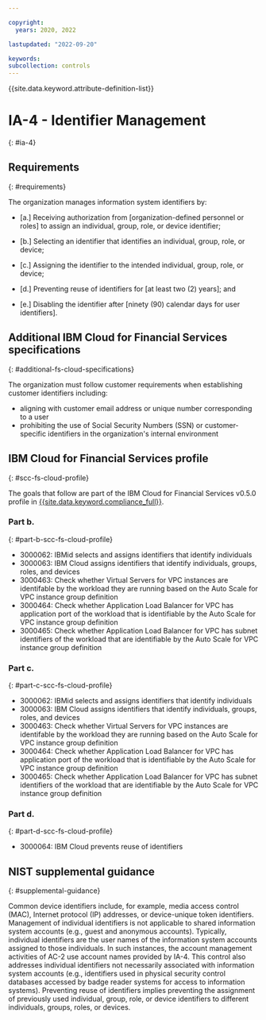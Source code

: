 ```yaml
---

copyright:
  years: 2020, 2022

lastupdated: "2022-09-20"

keywords: 
subcollection: controls
---
```


{{site.data.keyword.attribute-definition-list}}

# IA-4 - Identifier Management
{: #ia-4}

## Requirements
{: #requirements}

The organization manages information system identifiers by:

- \[a.\] Receiving authorization from [organization-defined personnel or roles] to assign an individual, group, role, or device identifier;

- \[b.\] Selecting an identifier that identifies an individual, group, role, or device;

- \[c.\] Assigning the identifier to the intended individual, group, role, or device;

- \[d.\] Preventing reuse of identifiers for [at least two (2) years]; and

- \[e.\] Disabling the identifier after [ninety (90) calendar days for user identifiers].

## Additional IBM Cloud for Financial Services specifications
{: #additional-fs-cloud-specifications}

The organization must follow customer requirements when establishing customer identifiers including:
- aligning with customer email address or unique number corresponding to a user
- prohibiting the use of Social Security Numbers (SSN) or customer-specific identifiers in the organization&#39;s internal environment

## IBM Cloud for Financial Services profile
{: #scc-fs-cloud-profile}

The goals that follow are part of the IBM Cloud for Financial Services v0.5.0 profile in [{{site.data.keyword.compliance_full}}](/docs/security-compliance?topic=security-compliance-getting-started).

### Part b.
{: #part-b-scc-fs-cloud-profile}

- 3000062: IBMid selects and assigns identifiers that identify individuals
- 3000063: IBM Cloud assigns identifiers that identify individuals, groups, roles, and devices
- 3000463: Check whether Virtual Servers for VPC instances are identifable by the workload they are running based on the Auto Scale for VPC instance group definition
- 3000464: Check whether Application Load Balancer for VPC has application port of the workload that is identifiable by the Auto Scale for VPC instance group definition
- 3000465: Check whether Application Load Balancer for VPC has subnet identifiers of the workload that are identifiable by the Auto Scale for VPC instance group definition

### Part c.
{: #part-c-scc-fs-cloud-profile}

- 3000062: IBMid selects and assigns identifiers that identify individuals
- 3000063: IBM Cloud assigns identifiers that identify individuals, groups, roles, and devices
- 3000463: Check whether Virtual Servers for VPC instances are identifable by the workload they are running based on the Auto Scale for VPC instance group definition
- 3000464: Check whether Application Load Balancer for VPC has application port of the workload that is identifiable by the Auto Scale for VPC instance group definition
- 3000465: Check whether Application Load Balancer for VPC has subnet identifiers of the workload that are identifiable by the Auto Scale for VPC instance group definition

### Part d.
{: #part-d-scc-fs-cloud-profile}

- 3000064: IBM Cloud prevents reuse of identifiers

## NIST supplemental guidance
{: #supplemental-guidance}

Common device identifiers include, for example, media access control (MAC), Internet protocol (IP) addresses, or device-unique token identifiers. Management of individual identifiers is not applicable to shared information system accounts (e.g., guest and anonymous accounts). Typically, individual identifiers are the user names of the information system accounts assigned to those individuals. In such instances, the account management activities of AC-2 use account names provided by IA-4. This control also addresses individual identifiers not necessarily associated with information system accounts (e.g., identifiers used in physical security control databases accessed by badge reader systems for access to information systems). Preventing reuse of identifiers implies preventing the assignment of previously used individual, group, role, or device identifiers to different individuals, groups, roles, or devices.

